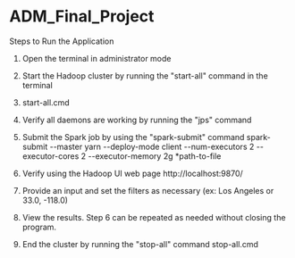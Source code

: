 # ADM_Final_Project

Steps to Run the Application

1. Open the terminal in administrator mode
2. Start the Hadoop cluster by running the "start-all" command in the terminal
3. start-all.cmd

4. Verify all daemons are working by running the "jps" command

5. Submit the Spark job by using the "spark-submit" command
  spark-submit --master yarn --deploy-mode client --num-executors 2 --executor-cores 2 --executor-memory 2g *path-to-file

6. Verify using the Hadoop UI web page
  http://localhost:9870/
7. Provide an input and set the filters as necessary 
  (ex: Los Angeles or 33.0, -118.0)
8. View the results. Step 6 can be repeated as needed without closing the program.
9. End the cluster by running the "stop-all" command
  stop-all.cmd
